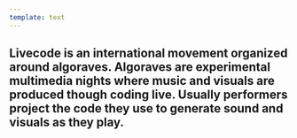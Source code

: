 ```yaml
---
template: text
---
```


## Livecode is an international movement organized around algoraves. Algoraves are experimental multimedia nights where music and visuals are produced though coding live. **Usually performers project the code they use to generate sound and visuals as they play.**
